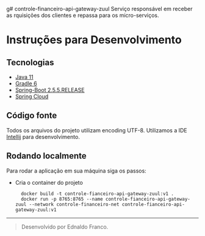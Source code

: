 g# controle-financeiro-api-gateway-zuul
Serviço responsável em receber as rquisições dos clientes e repassa para os micro-serviços.<br>


# Instruções para Desenvolvimento

## Tecnologias
+ [Java 11](https://openjdk.java.net/projects/jdk/11/)
+ [Gradle 6](https://docs.gradle.org/6.5.1/userguide/userguide.html)
+ [Spring-Boot 2.5.5.RELEASE](https://docs.spring.io/spring-boot/docs/2.5.5.RELEASE/reference/html/)
+ [Spring Cloud](https://docs.spring.io/spring-cloud/docs/2020.0.0/reference/html/)


## Código fonte
Todos os arquivos do projeto utilizam encoding UTF-8.
Utilizamos a IDE [Intellij](https://www.jetbrains.com/pt-br/idea/) para desenvolvimento.

## Rodando localmente
Para rodar a aplicação em sua máquina siga os passos:
- Cria o container do projeto
   ```
     docker build -t controle-fianceiro-api-gateway-zuul:v1 .
     docker run -p 8765:8765 --name controle-fianceiro-api-gateway-zuul --network controle-financeiro-net controle-fianceiro-api-gateway-zuul:v1
   ```
---
> Desenvolvido por Ednaldo Franco.

